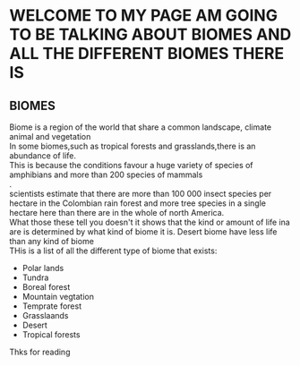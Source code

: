 
<html lang="en">
<head>
	<meta charset="utf-8">


</head>
<body>
<h1>
WELCOME TO MY PAGE AM GOING TO BE TALKING ABOUT BIOMES AND ALL THE DIFFERENT BIOMES THERE IS
</h1>
<section><h2>BIOMES</h2>
<DIV>Biome is a region of the world that share a common landscape, climate animal and vegetation</DIV>
In some biomes,such as tropical forests and grasslands,there is an abundance of life.<div>This is because the conditions favour a huge variety of species of amphibians and more than 200 species of mammals</div>.<div>scientists estimate that there are more than 100 000 insect species per hectare in the Colombian rain forest and more tree species in a single hectare here than there are in the whole of north America.</div>
<DIV>What those these tell you doesn't it shows that the kind or amount of life ina are is determined by what kind of biome it is. Desert biome have less life than any kind of biome</DIV>
<div>THis is a list of all the different type of biome that exists:</div>
<ul>
<li>Polar lands</li>
<LI>Tundra</LI>
<li>Boreal forest</li>
<li>Mountain vegtation</li>
<li>Temprate forest</li>
<li>Grasslaands</li>
<li>Desert</li>
<LI>Tropical forests</LI>
</ul>
<footer>
Thks for reading
</footer>
</section>
</body>
</html> 
